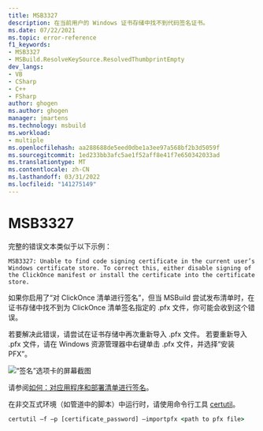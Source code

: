 ```yaml
---
title: MSB3327
description: 在当前用户的 Windows 证书存储中找不到代码签名证书。
ms.date: 07/22/2021
ms.topic: error-reference
f1_keywords:
- MSB3327
- MSBuild.ResolveKeySource.ResolvedThumbprintEmpty
dev_langs:
- VB
- CSharp
- C++
- FSharp
author: ghogen
ms.author: ghogen
manager: jmartens
ms.technology: msbuild
ms.workload:
- multiple
ms.openlocfilehash: aa288688de5eed0dbe1a3ee97a568bf2b3d5059f
ms.sourcegitcommit: 1ed233bb3afc5ae1f52aff8e41f7e650342033ad
ms.translationtype: MT
ms.contentlocale: zh-CN
ms.lasthandoff: 03/31/2022
ms.locfileid: "141275149"
---
```

# <a name="msb3327"></a>MSB3327

完整的错误文本类似于以下示例：

```output
MSB3327: Unable to find code signing certificate in the current user’s Windows certificate store. To correct this, either disable signing of the ClickOnce manifest or install the certificate into the certificate store.
```

如果你启用了“对 ClickOnce 清单进行签名”，但当 MSBuild 尝试发布清单时，在证书存储中找不到为 ClickOnce 清单签名指定的 .pfx 文件，你可能会收到这个错误。

若要解决此错误，请尝试在证书存储中再次重新导入 .pfx 文件。 若要重新导入 .pfx 文件，请在 Windows 资源管理器中右键单击 .pfx 文件，并选择“安装 PFX”。

![“签名”选项卡的屏幕截图](media/msb3327/signing-install-pfx.png)

请参阅[如何：对应用程序和部署清单进行签名](../../ide/how-to-sign-application-and-deployment-manifests.md)。

在非交互式环境（如管道中的脚本）中运行时，请使用命令行工具 [certutil](/windows-server/administration/windows-commands/certutil)。

```cmd
certutil –f –p [certificate_password] –importpfx <path to pfx file>
```

